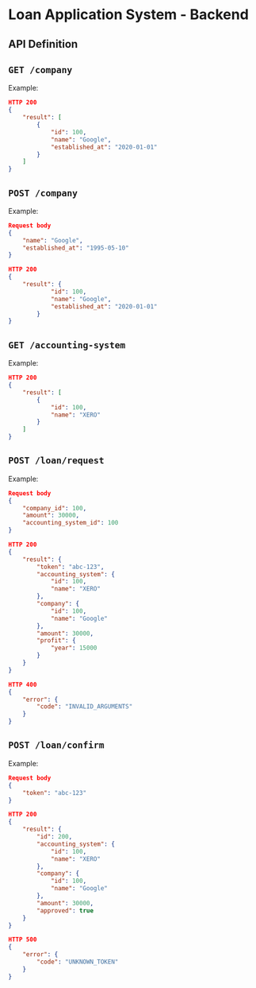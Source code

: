 # Loan Application System - Backend

## API Definition

## `GET /company`
Example:
```json
HTTP 200
{
    "result": [
        {
            "id": 100,
            "name": "Google",
            "established_at": "2020-01-01"
        }
    ]
}
```
## `POST /company`
Example:
```json
Request body
{
    "name": "Google",
    "established_at": "1995-05-10"    
}

HTTP 200
{
    "result": {
            "id": 100,
            "name": "Google",
            "established_at": "2020-01-01"
        }
}
```

## `GET /accounting-system`
Example:
```json
HTTP 200
{
    "result": [
        {
            "id": 100,
            "name": "XERO"
        }
    ]
}
```

## `POST /loan/request`
Example:
```json
Request body
{
    "company_id": 100,
    "amount": 30000,
    "accounting_system_id": 100
}

HTTP 200
{
    "result": {
        "token": "abc-123",
        "accounting_system": {
            "id": 100,
            "name": "XERO"
        },
        "company": {
            "id": 100,
            "name": "Google"
        },
        "amount": 30000,
        "profit": {
            "year": 15000
        }
    }
}

HTTP 400
{
    "error": {
        "code": "INVALID_ARGUMENTS"
    }
}
```

## `POST /loan/confirm`
Example:
```json
Request body
{
    "token": "abc-123"
}

HTTP 200
{
    "result": {
        "id": 200,
        "accounting_system": {
            "id": 100,
            "name": "XERO"
        },
        "company": {
            "id": 100,
            "name": "Google"
        },
        "amount": 30000,
        "approved": true
    }
}

HTTP 500
{
    "error": {
        "code": "UNKNOWN_TOKEN"
    }
}
```